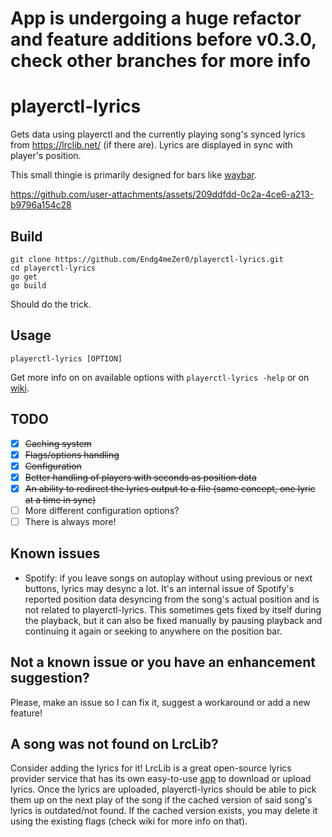 # App is undergoing a huge refactor and feature additions before v0.3.0, check other branches for more info

# playerctl-lyrics
Gets data using playerctl and the currently playing song's synced lyrics from https://lrclib.net/ (if there are). Lyrics are displayed in sync with player's position.

This small thingie is primarily designed for bars like [waybar](https://github.com/Alexays/Waybar).

https://github.com/user-attachments/assets/209ddfdd-0c2a-4ce6-a213-b9796a154c28

## Build
```
git clone https://github.com/Endg4meZer0/playerctl-lyrics.git
cd playerctl-lyrics
go get
go build
```
Should do the trick.

## Usage
```
playerctl-lyrics [OPTION]
```
Get more info on on available options with `playerctl-lyrics -help` or on [wiki](https://github.com/Endg4meZer0/playerctl-lyrics/wiki/Available-options).

## TODO
- [x] ~~Caching system~~
- [x] ~~Flags/options handling~~
- [x] ~~Configuration~~
- [x] ~~Better handling of players with seconds as position data~~
- [x] ~~An ability to redirect the lyrics output to a file (same concept, one lyric at a time in sync)~~
- [ ] More different configuration options?
- [ ] There is always more!

## Known issues
- Spotify: if you leave songs on autoplay without using previous or next buttons, lyrics may desync a lot. It's an internal issue of Spotify's reported position data desyncing from the song's actual position and is not related to playerctl-lyrics. This sometimes gets fixed by itself during the playback, but it can also be fixed manually by pausing playback and continuing it again or seeking to anywhere on the position bar.

## Not a known issue or you have an enhancement suggestion?
Please, make an issue so I can fix it, suggest a workaround or add a new feature!

## A song was not found on LrcLib?
Consider adding the lyrics for it! LrcLib is a great open-source lyrics provider service that has its own easy-to-use [app](https://github.com/tranxuanthang/lrcget) to download or upload lyrics. Once the lyrics are uploaded, playerctl-lyrics should be able to pick them up on the next play of the song if the cached version of said song's lyrics is outdated/not found. If the cached version exists, you may delete it using the existing flags (check wiki for more info on that).
